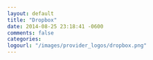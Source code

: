 ```yaml
---
layout: default
title: "Dropbox"
date: 2014-08-25 23:18:41 -0600
comments: false
categories: 
logourl: "/images/provider_logos/dropbox.png"
---
```

